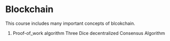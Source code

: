 # Blockchain
This course includes many important concepts of blcokchain. 
1. Proof-of_work algorithm
    Three Dice decentralized Consensus Algorithm
